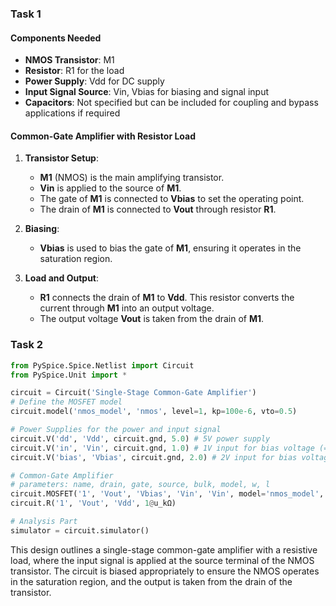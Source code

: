 ### Task 1

#### Components Needed
- **NMOS Transistor**: M1
- **Resistor**: R1 for the load
- **Power Supply**: Vdd for DC supply
- **Input Signal Source**: Vin, Vbias for biasing and signal input
- **Capacitors**: Not specified but can be included for coupling and bypass applications if required

#### Common-Gate Amplifier with Resistor Load
1. **Transistor Setup**:
   - **M1** (NMOS) is the main amplifying transistor.
   - **Vin** is applied to the source of **M1**.
   - The gate of **M1** is connected to **Vbias** to set the operating point.
   - The drain of **M1** is connected to **Vout** through resistor **R1**.

2. **Biasing**:
   - **Vbias** is used to bias the gate of **M1**, ensuring it operates in the saturation region.

3. **Load and Output**:
   - **R1** connects the drain of **M1** to **Vdd**. This resistor converts the current through **M1** into an output voltage.
   - The output voltage **Vout** is taken from the drain of **M1**.

### Task 2

```python
from PySpice.Spice.Netlist import Circuit
from PySpice.Unit import *

circuit = Circuit('Single-Stage Common-Gate Amplifier')
# Define the MOSFET model
circuit.model('nmos_model', 'nmos', level=1, kp=100e-6, vto=0.5)

# Power Supplies for the power and input signal
circuit.V('dd', 'Vdd', circuit.gnd, 5.0) # 5V power supply
circuit.V('in', 'Vin', circuit.gnd, 1.0) # 1V input for bias voltage (= V_th + 0.5 = 0.5 + 0.5 = 1.0)
circuit.V('bias', 'Vbias', circuit.gnd, 2.0) # 2V input for bias voltage

# Common-Gate Amplifier
# parameters: name, drain, gate, source, bulk, model, w, l
circuit.MOSFET('1', 'Vout', 'Vbias', 'Vin', 'Vin', model='nmos_model', w=50e-6, l=1e-6)
circuit.R('1', 'Vout', 'Vdd', 1@u_kΩ)

# Analysis Part
simulator = circuit.simulator()
```

This design outlines a single-stage common-gate amplifier with a resistive load, where the input signal is applied at the source terminal of the NMOS transistor. The circuit is biased appropriately to ensure the NMOS operates in the saturation region, and the output is taken from the drain of the transistor.